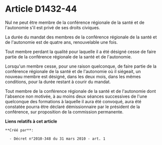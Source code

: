 # Article D1432-44

Nul ne peut être membre de la conférence régionale de la santé et de l'autonomie s'il est privé de ses droits civiques. 

La durée du mandat des membres de la conférence régionale de la santé et de l'autonomie est de quatre ans, renouvelable une
fois. 

Tout membre perdant la qualité pour laquelle il a été désigné cesse de faire partie de la conférence régionale de la santé et
de l'autonomie. 

Lorsqu'un membre cesse, pour une raison quelconque, de faire partie de la conférence régionale de la santé et de l'autonomie
où il siégeait, un nouveau membre est désigné, dans les deux mois, dans les mêmes conditions, pour la durée restant à courir
du mandat. 

Tout membre de la conférence régionale de la santé et de l'autonomie dont l'absence non motivée, à au moins deux séances
successives de l'une quelconque des formations à laquelle il aura été convoqué, aura été constatée pourra être déclaré
démissionnaire par le président de la conférence, sur proposition de la commission permanente.

**Liens relatifs à cet article**

	**Créé par**:

	  - Décret n°2010-348 du 31 mars 2010 - art. 1
